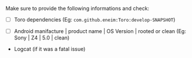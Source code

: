 Make sure to provide the following informations and check:

- [ ] Toro dependencies (Eg: ```com.github.eneim:Toro:develop-SNAPSHOT```)

- [ ] Android manifacture | product name | OS Version | rooted or clean (Eg: Sony | Z4 | 5.0 | clean)

- Logcat (if it was a fatal issue)
